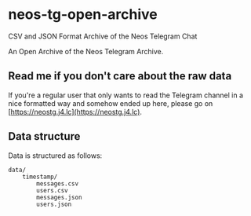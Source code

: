 # neos-tg-open-archive
CSV and JSON Format Archive of the Neos Telegram Chat

An Open Archive of the Neos Telegram Archive.

## Read me if you don't care about the raw data

If you're a regular user that only wants to read the Telegram channel in a nice formatted way
and somehow ended up here, please go on [https://neostg.j4.lc](https://neostg.j4.lc).

## Data structure

Data is structured as follows:

	data/
		timestamp/
			messages.csv
			users.csv
			messages.json
			users.json
